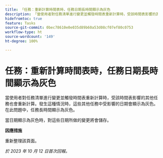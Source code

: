 ```yaml
---
title: 「任務：重新計算時間表時，任務日期長時間顯示為灰色
description: 「當使用者對任務清單進行變更並觸發時間表重新計算時，受該時間表影響的其他任務也會重新計算。發生這種情況時，這些其他任務中受影響的日期會顯示為灰色。在此問題中，任務長時間顯示為灰色。」
hidefromtoc: true
feature: Tasks
source-git-commit: 0bec78610e0e035d89b60a53d08cf07ef80c0753
workflow-type: ht
source-wordcount: '149'
ht-degree: 100%

---
```



# 任務：重新計算時間表時，任務日期長時間顯示為灰色

當使用者對任務清單進行變更並觸發時間表重新計算時，受該時間表影響的其他任務也會重新計算。發生這種情況時，這些其他任務中受影響的日期會顯示為灰色。在此問題中，任務長時間顯示為灰色。

當日期顯示為灰色時，對這些日期所做的變更將會儲存。

**因應措施**

重新整理該頁面。

_於 2023 年 10 月 12 日首次回報。_
